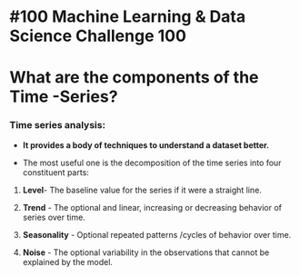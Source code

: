 # #100 Machine Learning & Data Science Challenge 100

# What are the components of the Time -Series?

### Time series analysis:

* **It provides a body of techniques to understand a dataset better.**
    
* The most useful one is the decomposition of the time series into four constituent parts:
    

1. **Level**\- The baseline value for the series if it were a straight line.
    
2. **Trend** \- The optional and linear, increasing or decreasing behavior of series over time.
    
3. **Seasonality** \- Optional repeated patterns /cycles of behavior over time.
    
4. **Noise** \- The optional variability in the observations that cannot be explained by the model.